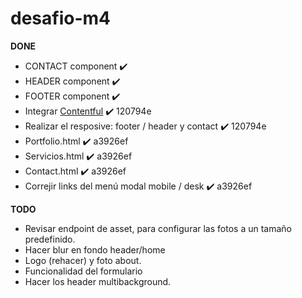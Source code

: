 # desafio-m4

  

**DONE** 

- CONTACT component ✔️
- HEADER component ✔️
- FOOTER component ✔️
- Integrar [Contentful](https://app.contentful.com/spaces/c7mvxwqo377u/content_types) ✔️ 120794e
- Realizar el resposive: footer / header y contact ✔️ 120794e
- Portfolio.html ✔️ a3926ef 
- Servicios.html ✔️ a3926ef 
- Contact.html ✔️ a3926ef 
- Correjir links del menú modal mobile / desk ✔️ a3926ef

**TODO**

- Revisar endpoint de asset, para configurar las fotos a un tamaño predefinido.
- Hacer blur en fondo header/home
- Logo (rehacer) y foto about.
- Funcionalidad del formulario
- Hacer los header multibackground.
